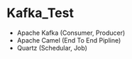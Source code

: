 # Kafka_Test

- Apache Kafka (Consumer, Producer)
- Apache Camel (End To End Pipline)
- Quartz (Schedular, Job)

